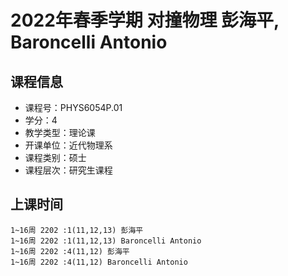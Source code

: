 # 2022年春季学期 对撞物理 彭海平, Baroncelli Antonio






## 课程信息

- 课程号：PHYS6054P.01
- 学分：4
- 教学类型：理论课
- 开课单位：近代物理系
- 课程类别：硕士
- 课程层次：研究生课程

## 上课时间

```
1~16周 2202 :1(11,12,13) 彭海平
1~16周 2202 :1(11,12,13) Baroncelli Antonio
1~16周 2202 :4(11,12) 彭海平
1~16周 2202 :4(11,12) Baroncelli Antonio
```

